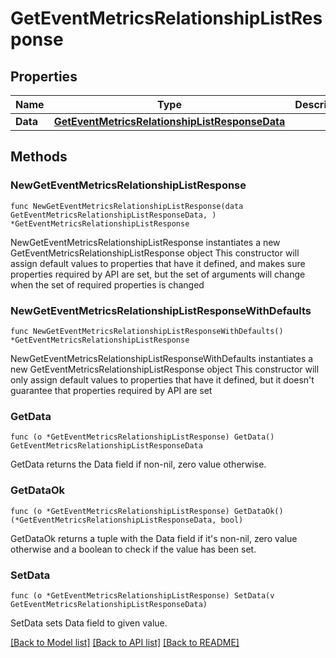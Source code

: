 # GetEventMetricsRelationshipListResponse

## Properties

Name | Type | Description | Notes
------------ | ------------- | ------------- | -------------
**Data** | [**GetEventMetricsRelationshipListResponseData**](GetEventMetricsRelationshipListResponseData.md) |  | 

## Methods

### NewGetEventMetricsRelationshipListResponse

`func NewGetEventMetricsRelationshipListResponse(data GetEventMetricsRelationshipListResponseData, ) *GetEventMetricsRelationshipListResponse`

NewGetEventMetricsRelationshipListResponse instantiates a new GetEventMetricsRelationshipListResponse object
This constructor will assign default values to properties that have it defined,
and makes sure properties required by API are set, but the set of arguments
will change when the set of required properties is changed

### NewGetEventMetricsRelationshipListResponseWithDefaults

`func NewGetEventMetricsRelationshipListResponseWithDefaults() *GetEventMetricsRelationshipListResponse`

NewGetEventMetricsRelationshipListResponseWithDefaults instantiates a new GetEventMetricsRelationshipListResponse object
This constructor will only assign default values to properties that have it defined,
but it doesn't guarantee that properties required by API are set

### GetData

`func (o *GetEventMetricsRelationshipListResponse) GetData() GetEventMetricsRelationshipListResponseData`

GetData returns the Data field if non-nil, zero value otherwise.

### GetDataOk

`func (o *GetEventMetricsRelationshipListResponse) GetDataOk() (*GetEventMetricsRelationshipListResponseData, bool)`

GetDataOk returns a tuple with the Data field if it's non-nil, zero value otherwise
and a boolean to check if the value has been set.

### SetData

`func (o *GetEventMetricsRelationshipListResponse) SetData(v GetEventMetricsRelationshipListResponseData)`

SetData sets Data field to given value.



[[Back to Model list]](../README.md#documentation-for-models) [[Back to API list]](../README.md#documentation-for-api-endpoints) [[Back to README]](../README.md)


